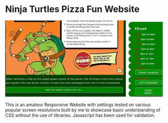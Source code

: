 # Ninja Turtles Pizza Fun Website
![Screenshot](SiteScreenshot.jpg)

This is an amateur Responsive Website with settings tested on various popular screen resolutions built by me to showcase basic understanding of CSS without the use of libraries. Javascript has been used for validation. 
